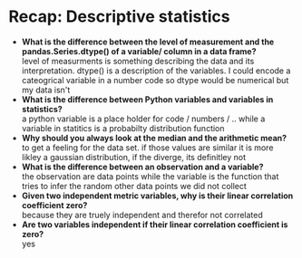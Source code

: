 # Recap: Descriptive statistics

- **What is the difference between the level of measurement and the pandas.Series.dtype() of a variable/ column in a data frame?**  
level of measurments is something describing the data and its interpretation. dtype() is a description of the variables. I could encode a cateogrical variable in a number code so dtype would be numerical but my data isn't 
- **What is the difference between Python variables and variables in statistics?**  
a python variable is a place holder for code / numbers / .. while a variable in statitics is a probabilty distribution function 
- **Why should you always look at the median and the arithmetic mean?**  
to get a feeling for the data set. if those values are similar it is more likley a gaussian distribution, if the diverge, its definitley not 
- **What is the difference between an observation and a variable?**  
the observation are data points while the variable is the function that tries to infer the random other data points we did not collect
- **Given two independent metric variables, why is their linear correlation coefficient zero?**  
because they are truely independent and therefor not correlated
- **Are two variables independent if their linear correlation coefficient is zero?**  
yes

